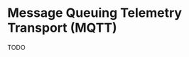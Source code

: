 # Message Queuing Telemetry Transport (MQTT)

<!--
https://www.jowanza.com/blog/mqtt-as-the-center-of-everything
-->

TODO
